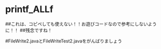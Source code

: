 # printf_ALLf

##これは、コピペしても使えない！！お遊びコードなので参考にしないように！！
##残念ですね！

#FileWrite2.javaとFileWriteTest2.javaをがんばりましょう